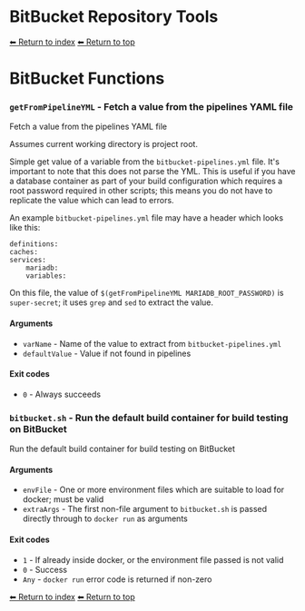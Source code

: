 # BitBucket Repository Tools

[⬅ Return to index](index.md)
[⬅ Return to top](../index.md)

# BitBucket Functions


### `getFromPipelineYML` - Fetch a value from the pipelines YAML file

Fetch a value from the pipelines YAML file

Assumes current working directory is project root.

Simple get value of a variable from the `bitbucket-pipelines.yml` file. It's important to note that
this does not parse the YML. This is useful if
you have a database container as part of your build configuration which requires a root password
required in other scripts; this means you do not have to replicate the value which can lead to errors.

An example `bitbucket-pipelines.yml` file may have a header which looks like this:

    definitions:
    caches:
    services:
        mariadb:
        variables:

On this file, the value of `$(getFromPipelineYML MARIADB_ROOT_PASSWORD)` is `super-secret`; it uses `grep` and `sed` to extract the value.

#### Arguments

- `varName` - Name of the value to extract from `bitbucket-pipelines.yml`
- `defaultValue` - Value if not found in pipelines

#### Exit codes

- `0` - Always succeeds

### `bitbucket.sh` - Run the default build container for build testing on BitBucket

Run the default build container for build testing on BitBucket

#### Arguments

- `envFile` - One or more environment files which are suitable to load for docker; must be valid
- `extraArgs` - The first non-file argument to `bitbucket.sh` is passed directly through to `docker run` as arguments

#### Exit codes

- `1` - If already inside docker, or the environment file passed is not valid
- `0` - Success
- `Any` - `docker run` error code is returned if non-zero

[⬅ Return to index](index.md)
[⬅ Return to top](../index.md)